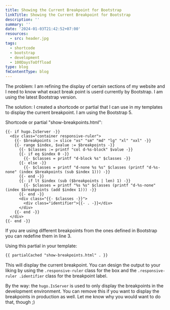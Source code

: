 ```yaml
---
title: Showing the Current Breakpoint for Bootstrap
linkTitle: Showing the Current Breakpoint for Bootstrap
description: ''
summary: ''
date: '2024-01-03T21:42:52+07:00'
resources:
  - src: header.jpg
tags:
  - shortcode
  - bootstrap
  - development
  - 100DaysToOffload
type: blog
fmContentType: blog
---
```


The problem: I am refining the display of certain sections of my website and I need to know what exact break point is userd currently by Bootstrap. I am using the latest Bootstrap version.

The solution: I created a shortcode or partial that I can use in my templates to display the current breakpoint. I am
using the Bootstrap 5.

Shortcode or partial "show-breakpoints.html":

```go-template
{{- if hugo.IsServer -}}
  <div class="container responsive-ruler">
    {{- $breakpoints := slice "xs" "sm" "md" "lg" "xl" "xxl" -}}
    {{- range $index, $value := $breakpoints -}}
      {{- $classes := printf "col d-%s-block" $value -}}
      {{- if eq $index 0 -}}
        {{- $classes = printf "d-block %s" $classes -}}
      {{- else -}}
        {{- $classes = printf "d-none %s %s" $classes (printf "d-%s-none" (index $breakpoints (sub $index 1))) -}}
      {{- end -}}
      {{- if lt $index (sub ($breakpoints | len) 1) -}}
        {{- $classes = printf "%s %s" $classes (printf "d-%s-none" (index $breakpoints (add $index 1))) -}}
      {{- end -}}
      <div class="{{- $classes -}}">
        <div class="identifier">{{- . -}}</div>
      </div>
    {{- end -}}
  </div>
{{- end -}}
```

If you are using different breakpoints from the ones defined in Bootstrap you can redefine them in line 3.

Using this partial in your template:

```html
{{ partialCached "show-breakpoints.html" . }}
```

This will display the current breakpoint. You can design the output to your liking by using the `.responsive-ruler` class for the box and the `.responsive-ruler .identifier` class for the breakpoint label.

By the way: the `hugo.IsServer` is used to only display the breakpoints in the development environment. You can remove this if you want to display the breakpoints in production as well. Let me know why you would want to do that, though ;)
